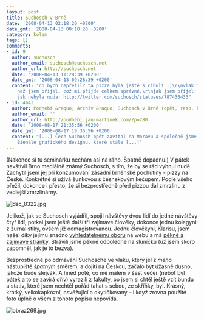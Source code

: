 ```yaml
---
layout: post
title: Suchosch v Brně
date: '2008-04-13 02:18:20 +0200'
date_gmt: '2008-04-13 00:18:20 +0200'
category: kolem
tags: []
comments:
- id: 9
  author: suchosch
  author_email: suchosch@suchosch.net
  author_url: http://suchosch.net
  date: '2008-04-13 11:28:39 +0200'
  date_gmt: '2008-04-13 09:28:39 +0200'
  content: "co bych nepřežil? ta pizza byla ještě s cibulí ;)\r\nvlak jel obráceně
    než jsem přijel, což mi přijde celkem správné.\r\njak jsem přijel: http://twitter.com/suchosch/statuses/787417840\r\na
    jak nebyla nuda: http://twitter.com/suchosch/statuses/787436433"
- id: 4643
  author: Podnebí &raquo; Archiv &raquo; Suchosch v Brně (opět, resp. konečně)
  author_email: ''
  author_url: http://podnebi.jan-martinek.com/?p=780
  date: '2008-08-17 21:35:56 +0200'
  date_gmt: '2008-08-17 19:35:56 +0200'
  content: "[...] Čech Suchosch opět zavítal na Moravu a společně jsme zavítali na
    Bienále grafického designu, které stále [...]"
---
```

<p>(Nakonec si tu seminárku nechám asi na ráno. Špatně dopadnu.) V pátek navštívil Brno mediálně známý Suchosch, s tím, že by se rád vyhnul nudě. Zachytil jsem jej při konzumování zásadní brněnské pochutiny - pizzy na České. Konkrétně si užívá šunkovou s česnekovým kečupem. Podle všeho přežil, dokonce i přesto, že si bezprostředně před pizzou dal zmrzlinu z vedlejší zmrzlinárny.</p>
<p><img src='%base_url%/assets/wp-uploads/2008/04/dsc_8322.jpg' alt='dsc_8322.jpg' /></p>
<p>Jelikož, jak se Suchosch vyjádřil, spojil návštěvy dvou lidí do jedné návštěvy čtyř lidí, potkal jsem ještě další tři zajímavé člověky, dokonce jednu kolegyni z žurnalistiky, ovšem již odmagistrovanou. Jednu člověkyni, Klarisu, jsem našel díky jejímu snadno <a href="http://www.ffa.vutbr.cz/ateliery/atelier.html?at=APE">vyhledatelnému oboru</a> na webu a má <a href="http://www.ffa.vutbr.cz/~xvkleinerova/index.htm">pěkné a zajímavé stránky</a>. Strávili jsme pěkné odpoledne na sluníčku (už jsem skoro zapomněl, jak je to bezva).</p>
<p>Bezprostředně po odmávání Suchosche ve vlaku, který jel z <em>mého</em> nástupiště <em>špatným</em> směrem, a dojití na Českou, začalo být úžasně dusno, jakože bude slejvák. A hned poté, co mě málem v šest večer (neboť byl pátek a to se zavírá dřív) vyrazili z fakulty, bo jsem si chtěl ještě vzít bundu a stativ, které jsem nechtěl pořád tahat s sebou, ze skříňky, byl. Krásný, krátký, velkokapkózní, osvěžující a okytičkovaný &ndash; i když zrovna použité foto úplně o všem z tohoto popisu nepovídá.</p>
<p><img src='%base_url%/assets/wp-uploads/2008/04/obraz269.jpg' alt='obraz269.jpg' /></p>
